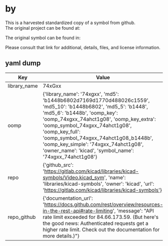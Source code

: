 #  by   
This is a harvested standardized copy of a symbol from github.  
The original project can be found at:  
  
The original symbol can be found in:

Please consult that link for additional, details, files, and license information.  
## yaml dump  
| Key | Value |  
| --- | --- |  
| library_name | 74xGxx |  
| oomp | {'library_name': '74xgxx', 'md5': 'b1448b6802d7169d1770d488026c1559', 'md5_10': 'b1448b6802', 'md5_5': 'b1448', 'md5_6': 'b1448b', 'oomp_key': 'oomp_74xgxx_74ahct1g08', 'oomp_key_extra': 'oomp_symbol_74xgxx_74ahct1g08', 'oomp_key_full': 'oomp_symbol_74xgxx_74ahct1g08_b1448b', 'oomp_key_simple': '74xgxx_74ahct1g08', 'owner_name': 'kicad', 'symbol_name': '74xgxx_74ahct1g08'} |  
| repo | {'github_src': 'https://gitlab.com/kicad/libraries/kicad-symbols/Video.kicad_sym', 'name': 'libraries/kicad-symbols', 'owner': 'kicad', 'url': 'https://gitlab.com/kicad/libraries/kicad-symbols'} |  
| repo_github | {'documentation_url': 'https://docs.github.com/rest/overview/resources-in-the-rest-api#rate-limiting', 'message': "API rate limit exceeded for 84.66.173.59. (But here's the good news: Authenticated requests get a higher rate limit. Check out the documentation for more details.)"} |  


